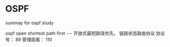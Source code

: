 # OSPF
summay for ospf study

ospf 
open shortest path first --- 开放式最短路径优先， 链路状态路由协议
协议号： 89
管理距离： 110
